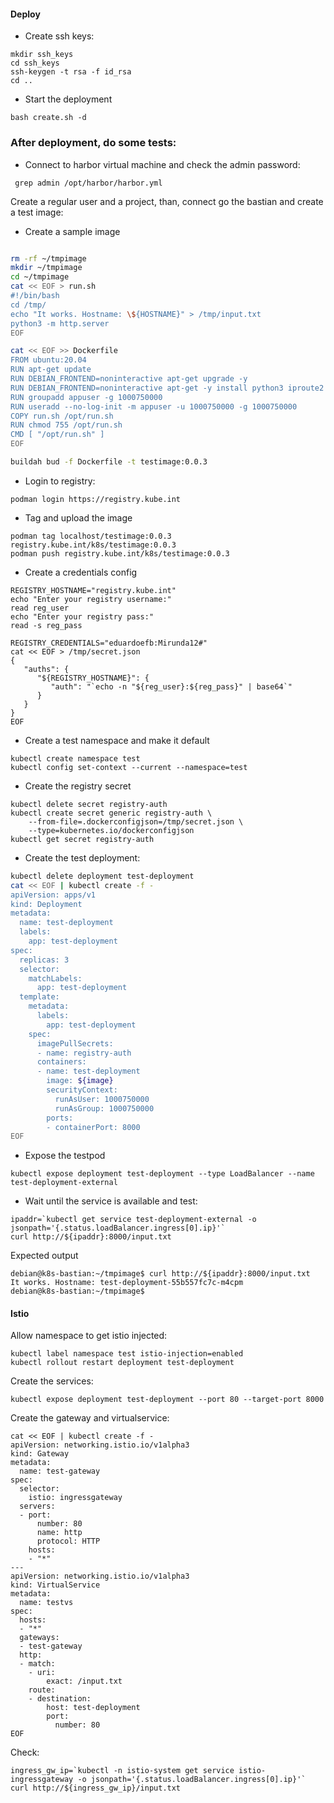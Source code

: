 #### Deploy
- Create ssh keys:
```shell
mkdir ssh_keys
cd ssh_keys
ssh-keygen -t rsa -f id_rsa
cd ..
```

- Start the deployment
```shell
bash create.sh -d
```

### After deployment, do some tests:
- Connect to harbor virtual machine and check the admin password:
```shell
 grep admin /opt/harbor/harbor.yml 
 ```

 Create a regular user and a project, than, connect go the bastian and create a test image:


- Create a sample image
```bash

rm -rf ~/tmpimage
mkdir ~/tmpimage
cd ~/tmpimage
cat << EOF > run.sh
#!/bin/bash
cd /tmp/
echo "It works. Hostname: \${HOSTNAME}" > /tmp/input.txt
python3 -m http.server
EOF

cat << EOF >> Dockerfile
FROM ubuntu:20.04
RUN apt-get update
RUN DEBIAN_FRONTEND=noninteractive apt-get upgrade -y
RUN DEBIAN_FRONTEND=noninteractive apt-get -y install python3 iproute2 curl net-tools
RUN groupadd appuser -g 1000750000
RUN useradd --no-log-init -m appuser -u 1000750000 -g 1000750000
COPY run.sh /opt/run.sh
RUN chmod 755 /opt/run.sh
CMD [ "/opt/run.sh" ]
EOF

buildah bud -f Dockerfile -t testimage:0.0.3

```

- Login to registry:
```shell
podman login https://registry.kube.int
```

- Tag and upload the image
```shell
podman tag localhost/testimage:0.0.3 registry.kube.int/k8s/testimage:0.0.3
podman push registry.kube.int/k8s/testimage:0.0.3
```

- Create a credentials config
```shell
REGISTRY_HOSTNAME="registry.kube.int"
echo "Enter your registry username:"
read reg_user
echo "Enter your registry pass:"
read -s reg_pass

REGISTRY_CREDENTIALS="eduardoefb:Mirunda12#"
cat << EOF > /tmp/secret.json
{
   "auths": {
      "${REGISTRY_HOSTNAME}": {
         "auth": "`echo -n "${reg_user}:${reg_pass}" | base64`"
      }
   }
}
EOF
```

- Create a test namespace and make it default
```shell
kubectl create namespace test
kubectl config set-context --current --namespace=test
```

- Create the registry secret
```shell
kubectl delete secret registry-auth
kubectl create secret generic registry-auth \
    --from-file=.dockerconfigjson=/tmp/secret.json \
    --type=kubernetes.io/dockerconfigjson
kubectl get secret registry-auth
```

- Create the test deployment:
```bash
kubectl delete deployment test-deployment
cat << EOF | kubectl create -f -
apiVersion: apps/v1
kind: Deployment
metadata:
  name: test-deployment
  labels:
    app: test-deployment
spec:
  replicas: 3
  selector:
    matchLabels:
      app: test-deployment
  template:
    metadata:
      labels:
        app: test-deployment
    spec:
      imagePullSecrets:
      - name: registry-auth    
      containers:
      - name: test-deployment
        image: ${image}
        securityContext:
          runAsUser: 1000750000
          runAsGroup: 1000750000           
        ports:
        - containerPort: 8000
EOF


```

- Expose the testpod 
```shell
kubectl expose deployment test-deployment --type LoadBalancer --name test-deployment-external
```

- Wait until the service is available and test:
```shell
ipaddr=`kubectl get service test-deployment-external -o jsonpath='{.status.loadBalancer.ingress[0].ip}'`
curl http://${ipaddr}:8000/input.txt
```

Expected output
```log
debian@k8s-bastian:~/tmpimage$ curl http://${ipaddr}:8000/input.txt
It works. Hostname: test-deployment-55b557fc7c-m4cpm
debian@k8s-bastian:~/tmpimage$ 
```

#### Istio

Allow namespace to get istio injected:
```shell
kubectl label namespace test istio-injection=enabled
kubectl rollout restart deployment test-deployment

```

Create the services:
```shell
kubectl expose deployment test-deployment --port 80 --target-port 8000
```

Create the gateway and virtualservice:
```shell
cat << EOF | kubectl create -f -
apiVersion: networking.istio.io/v1alpha3
kind: Gateway
metadata:
  name: test-gateway
spec:
  selector:
    istio: ingressgateway 
  servers:
  - port:
      number: 80
      name: http
      protocol: HTTP
    hosts:
    - "*"
---
apiVersion: networking.istio.io/v1alpha3
kind: VirtualService
metadata:
  name: testvs
spec:
  hosts:
  - "*"
  gateways:
  - test-gateway
  http:
  - match:
    - uri:
        exact: /input.txt        
    route:
    - destination:
        host: test-deployment
        port:
          number: 80
EOF
```


Check:
```
ingress_gw_ip=`kubectl -n istio-system get service istio-ingressgateway -o jsonpath='{.status.loadBalancer.ingress[0].ip}'`
curl http://${ingress_gw_ip}/input.txt
```
